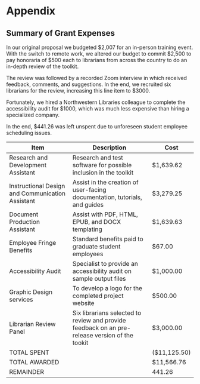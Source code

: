 # Appendix

## Summary of Grant Expenses

In our original proposal we budgeted \$2,007 for an in-person training event. With the switch to remote work, we altered our budget to commit \$2,500 to pay honoraria of \$500 each to librarians from across the country to do an in-depth review of the toolkit.

The review was followed by a recorded Zoom interview in which received feedback, comments, and suggestions. In the end, we recruited six librarians for the review, increasing this line item to \$3000.

Fortunately, we hired a Northwestern Libraries colleague to complete the accessibility audit for \$1000, which was much less expensive than hiring a specialized company.

In the end, \$441.26 was left unspent due to unforeseen student employee scheduling issues.

| Item                                             | Description                                                                                    | Cost         |
|--------------------------------------------------|------------------------------------------------------------------------------------------------|--------------|
| Research and Development Assistant               | Research and test software for possible inclusion in the toolkit                               | $1,639.62    |
| Instructional Design and Communication Assistant | Assist in the creation of user-facing documentation, tutorials, and guides                     | $3,279.25    |
| Document Production Assistant                    | Assist with PDF, HTML, EPUB, and DOCX templating                                               | $1,639.63    |
| Employee Fringe Benefits                         | Standard benefits paid to graduate student employees                                           | $67.00       |
| Accessibility Audit                              | Specialist to provide an accessibility audit on sample output files                            | $1,000.00    |
| Graphic Design services                          | To develop a logo for the completed project website                                            | $500.00      |
| Librarian Review Panel                           | Six librarians selected to review and provide feedback on an pre-release version of the tookit | $3,000.00    |
| TOTAL SPENT                                      |                                                                                                | ($11,125.50) |
| TOTAL AWARDED                                    |                                                                                                | $11,566.76   |
| REMAINDER                                        |                                                                                                | 441.26       |
